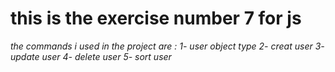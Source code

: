 # this is the exercise number 7 for js 

*the commands i used in the project are :*
     *1- user object type*
     *2- creat user* 
     *3- update user*
     *4- delete user*
     *5- sort user*